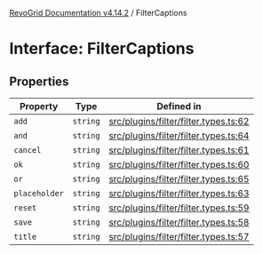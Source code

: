 [RevoGrid Documentation v4.14.2](README.md) / FilterCaptions

# Interface: FilterCaptions

## Properties

| Property | Type | Defined in |
| ------ | ------ | ------ |
| `add` | `string` | [src/plugins/filter/filter.types.ts:62](https://github.com/revolist/revogrid/blob/29f379095274a66a187c28b49fe0e1fb4170d3ea/src/plugins/filter/filter.types.ts#L62) |
| `and` | `string` | [src/plugins/filter/filter.types.ts:64](https://github.com/revolist/revogrid/blob/29f379095274a66a187c28b49fe0e1fb4170d3ea/src/plugins/filter/filter.types.ts#L64) |
| `cancel` | `string` | [src/plugins/filter/filter.types.ts:61](https://github.com/revolist/revogrid/blob/29f379095274a66a187c28b49fe0e1fb4170d3ea/src/plugins/filter/filter.types.ts#L61) |
| `ok` | `string` | [src/plugins/filter/filter.types.ts:60](https://github.com/revolist/revogrid/blob/29f379095274a66a187c28b49fe0e1fb4170d3ea/src/plugins/filter/filter.types.ts#L60) |
| `or` | `string` | [src/plugins/filter/filter.types.ts:65](https://github.com/revolist/revogrid/blob/29f379095274a66a187c28b49fe0e1fb4170d3ea/src/plugins/filter/filter.types.ts#L65) |
| `placeholder` | `string` | [src/plugins/filter/filter.types.ts:63](https://github.com/revolist/revogrid/blob/29f379095274a66a187c28b49fe0e1fb4170d3ea/src/plugins/filter/filter.types.ts#L63) |
| `reset` | `string` | [src/plugins/filter/filter.types.ts:59](https://github.com/revolist/revogrid/blob/29f379095274a66a187c28b49fe0e1fb4170d3ea/src/plugins/filter/filter.types.ts#L59) |
| `save` | `string` | [src/plugins/filter/filter.types.ts:58](https://github.com/revolist/revogrid/blob/29f379095274a66a187c28b49fe0e1fb4170d3ea/src/plugins/filter/filter.types.ts#L58) |
| `title` | `string` | [src/plugins/filter/filter.types.ts:57](https://github.com/revolist/revogrid/blob/29f379095274a66a187c28b49fe0e1fb4170d3ea/src/plugins/filter/filter.types.ts#L57) |
